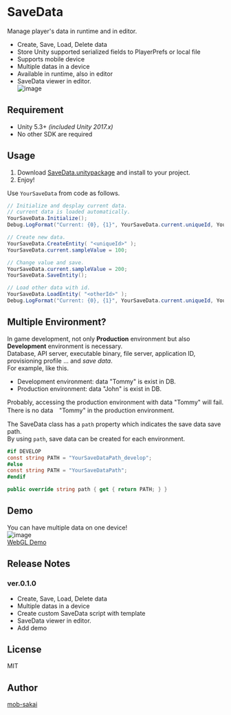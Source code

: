 SaveData
===

Manage player's data in runtime and in editor.

* Create, Save, Load, Delete data
* Store Unity supported serialized fields to PlayerPrefs or local file
* Supports mobile device
* Multiple datas in a device
* Available in runtime, also in editor
* SaveData viewer in editor.  
![image](https://user-images.githubusercontent.com/12690315/29917139-fda7bf3e-8e7b-11e7-8eca-4ab197ba0959.png)



## Requirement

* Unity 5.3+ *(included Unity 2017.x)*
* No other SDK are required



## Usage

1. Download [SaveData.unitypackage](https://github.com/mob-sakai/SaveData/master/SaveData.unitypackage) and install to your project.
1. Enjoy!

Use `YourSaveData` from code as follows.

```csharp
// Initialize and desplay current data.
// current data is loaded automatically.
YourSaveData.Initialize();
Debug.LogFormat("Current: {0}, {1}", YourSaveData.current.uniqueId, YourSaveData.current.sampleValue);

// Create new data.
YourSaveData.CreateEntity( "<uniqueId>" );
YourSaveData.current.sampleValue = 100;

// Change value and save.
YourSaveData.current.sampleValue = 200;
YourSaveData.SaveEntity();

// Load other data with id.
YourSaveData.LoadEntity( "<otherId>" );
Debug.LogFormat("Current: {0}, {1}", YourSaveData.current.uniqueId, YourSaveData.current.sampleValue);
```



## Multiple Environment?

In game development, not only **Production** environment but also **Development** environment is necessary.  
Database, API server, executable binary, file server, application ID, provisioning profile ... and *save data*.  
For example, like this.

* Development environment: data "Tommy" is exist in DB.
* Production environment: data "John" is exist in DB.

Probably, accessing the production environment with data "Tommy" will fail.  
There is no data　"Tommy" in the production environment.  

The SaveData class has a `path` property which indicates the save data save path.  
By using `path`, save data can be created for each environment.
```csharp
#if DEVELOP
const string PATH = "YourSaveDataPath_develop";
#else
const string PATH = "YourSaveDataPath";
#endif

public override string path { get { return PATH; } }
```


## Demo

You can have multiple data on one device!  
![image](https://user-images.githubusercontent.com/12690315/29918678-3ba4b422-8e81-11e7-917e-e7c3c993f437.png)  
[WebGL Demo](https://developer.cloud.unity3d.com/share/W1fv8sYS9f/)



## Release Notes

### ver.0.1.0

* Create, Save, Load, Delete data
* Multiple datas in a device
* Create custom SaveData script with template
* SaveData viewer in editor.
* Add demo



## License
MIT



## Author
[mob-sakai](https://github.com/mob-sakai)
